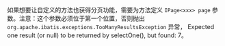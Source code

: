 如果想要让自定义的方法也获得分页功能，需要为方法定义 `IPage<xxx> page` 参数。注意：这个参数必须位于第一个位置，否则抛出 `org.apache.ibatis.exceptions.TooManyResultsException` 异常， Expected one result (or null) to be returned by selectOne(), but found: 7。